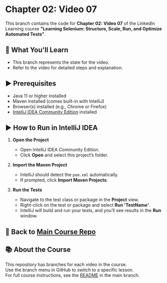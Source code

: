 # Chapter 02: Video 07

This branch contains the code for **Chapter 02: Video 07** of the LinkedIn Learning course **"Learning Selenium: Structure, Scale, Run, and Optimize Automated Tests"**.

## 🎯 What You'll Learn

- This branch represents the state for the video.
- Refer to the video for detailed steps and explanation.

## ▶️ Prerequisites

- Java 11 or higher installed
- Maven installed (comes built-in with IntelliJ)
- Browser(s) installed (e.g., Chrome or Firefox)
- [IntelliJ IDEA Community Edition](https://www.jetbrains.com/idea/download/) installed

## ▶️ How to Run in IntelliJ IDEA

1. **Open the Project**

   - Open IntelliJ IDEA Community Edition.
   - Click **Open** and select this project’s folder.

2. **Import the Maven Project**

   - IntelliJ should detect the `pom.xml` automatically.
   - If prompted, click **Import Maven Projects**.

3. **Run the Tests**

   - Navigate to the test class or package in the **Project** view.
   - Right-click on the test or package and select **Run 'TestName'**.
   - IntelliJ will build and run your tests, and you’ll see results in the **Run** window.

## 🔗 Back to [Main Course Repo](https://github.com/LinkedInLearning/learning-selenium-structure-scale-run-and-optimize-automated-tests-5989088/tree/main)

## 📚 About the Course

This repository has branches for each video in the course.  
Use the branch menu in GitHub to switch to a specific lesson.  
For full course instructions, see the [README](https://github.com/LinkedInLearning/learning-selenium-structure-scale-run-and-optimize-automated-tests-5989088/blob/main/README.md) in the main branch.
